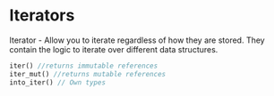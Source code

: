 # Iterators

Iterator - Allow you to iterate regardless of how they are stored. They contain the logic to iterate over different data structures.

```rs
iter() //returns immutable references
iter_mut() //returns mutable references
into_iter() // Own types
```
